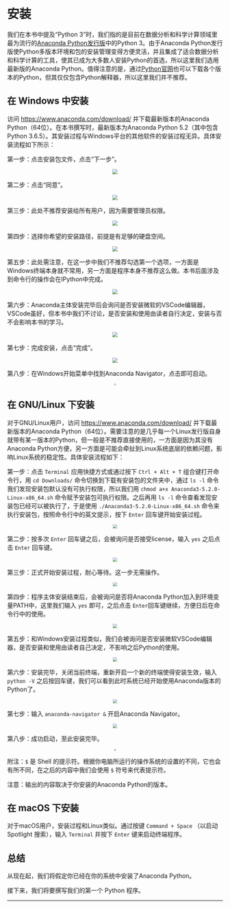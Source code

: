 # 安装

我们在本书中提及“Python 3”时，我们指的是目前在数据分析和科学计算领域里最为流行的[Anaconda Python发行版](https://www.anaconda.com/download/)中的Python 3。由于Anaconda Python发行版使Python多版本环境和包的安装管理变得方便灵活，并且集成了适合数据分析和科学计算的工具，使其已成为大多数人安装Python的首选，所以这里我们选用最新版的Anaconda Python。值得注意的是，通过[Python官网](https://www.python.org/)也可以下载各个版本的Python，但其仅仅包含Python解释器，所以这里我们并不推荐。

## 在 Windows 中安装

访问 <https://www.anaconda.com/download/> 并下载最新版本的Anaconda Python（64位）。在本书撰写时，最新版本为Anaconda Python 5.2（其中包含Python 3.6.5）。其安装过程与Windows平台的其他软件的安装过程无异。具体安装流程如下所示：

第一步：点击安装包文件，点击“下一步”。

<div align=center><img src="https://i.imgur.com/4AXXzyf.png" style="zoom:75%"/></div>

第二步：点击“同意”。

<div align=center><img src="https://i.imgur.com/lXrNnUn.png" style="zoom:75%"/></div>

第三步：此处不推荐安装给所有用户，因为需要管理员权限。

<div align=center><img src="https://i.imgur.com/6CNV5YP.png" style="zoom:75%"/></div>

第四步：选择你希望的安装路径，前提是有足够的硬盘空间。

<div align=center><img src="https://i.imgur.com/CDuG8z4.png" style="zoom:75%"/></div>

第五步：此处需注意，在这一步中我们不推荐勾选第一个选项，一方面是Windows终端本身就不常用，另一方面是程序本身不推荐这么做。本书后面涉及到命令行的操作会在IPython中完成。

<div align=center><img src="https://i.imgur.com/5kG9o4N.png" style="zoom:75%"/></div>

第六步：Anaconda主体安装完毕后会询问是否安装微软的VSCode编辑器，VSCode虽好，但本书中我们不讨论，是否安装和使用由读者自行决定，安装与否不会影响本书的学习。

<div align=center><img src="https://i.imgur.com/tcM96et.png" style="zoom:75%"/></div>

第七步：完成安装，点击“完成”。

<div align=center><img src="https://i.imgur.com/sW7ZZP4.png" style="zoom:75%"/></div>

第八步：在Windows开始菜单中找到Anaconda Navigator，点击即可启动。

<div align=center><img src="https://i.imgur.com/bM6dcgD.png" style="zoom:25%"/></div>


## 在 GNU/Linux 下安装

对于GNU/Linux用户，访问 <https://www.anaconda.com/download/> 并下载最新版本的Anaconda Python（64位）。需要注意的是几乎每一个Linux发行版自身就带有某一版本的Python，但一般是不推荐直接使用的，一方面是因为其没有Anaconda Python方便，另一方面是可能会牵扯到Linux系统底层的依赖问题，影响Linux系统的稳定性。具体安装流程如下：

第一步：点击 `Terminal` 应用快捷方式或通过按下 `Ctrl + Alt + T` 组合键打开命令行，用 `cd Downloads/` 命令切换到下载有安装包的文件夹中，通过 `ls -l` 命令我们发现安装包默认没有可执行权限，所以我们用 `chmod a+x Anaconda3-5.2.0-Linux-x86_64.sh` 命令赋予安装包可执行权限。之后再用 `ls -l` 命令查看发现安装包已经可以被执行了，于是使用 `./Anaconda3-5.2.0-Linux-x86_64.sh` 命令来执行安装包，按照命令行中的英文提示，按下 `Enter` 回车键开始安装过程。

<div align=center><img src="https://i.imgur.com/fujOpNS.png" style="zoom:60%"/></div>

第二步：按多次 `Enter` 回车键之后，会被询问是否接受license，输入 `yes` 之后点击 `Enter` 回车键。

<div align=center><img src="https://i.imgur.com/IBjvJKD.png" style="zoom:60%"/></div>

第三步：正式开始安装过程，耐心等待。这一步无需操作。

<div align=center><img src="https://i.imgur.com/X9g64Hj.png" style="zoom:60%"/></div>

第四步：程序主体安装结束后，会被询问是否将Anaconda Python加入到环境变量PATH中，这里我们输入 `yes` 即可，之后点击 `Enter`回车键继续，方便日后在命令行中的使用。

<div align=center><img src="https://i.imgur.com/9G1RQAP.png" style="zoom:60%"/></div>

第五步：和Windows安装过程类似，我们会被询问是否安装微软VSCode编辑器，是否安装和使用由读者自己决定，不影响之后Python的使用。

<div align=center><img src="https://i.imgur.com/WDgwqbd.png" style="zoom:60%"/></div>

第六步：安装完毕，关闭当前终端，重新开启一个新的终端使得安装生效，输入 `python -V` 之后按回车键，我们可以看到此时系统已经开始使用Anaconda版本的Python了。

<div align=center><img src="https://i.imgur.com/YY557Rw.png" style="zoom:60%"/></div>

第七步：输入 `anaconda-navigator &` 开启Anaconda Navigator。

<div align=center><img src="https://i.imgur.com/LAfiNb3.png" style="zoom:60%"/></div>

第八步：成功启动，至此安装完毕。

<div align=center><img src="https://i.imgur.com/vCYOs29.png" style="zoom:30%"/></div>


附注：`$` 是 Shell 的提示符。根据你电脑所运行的操作系统的设置的不同，它也会有所不同，在之后的内容中我们会使用 `$` 符号来代表提示符。

注意：输出的内容取决于你安装的Anaconda Python的版本。


## 在 macOS 下安装

对于macOS用户，安装过程和Linux类似。通过按键 `Command + Space` （以启动 Spotlight 搜索），输入 `Terminal` 并按下 `Enter` 键来启动终端程序。


## 总结

从现在起，我们将假定你已经在你的系统中安装了Anaconda Python。

接下来，我们将要撰写我们的第一个 Python 程序。

---
